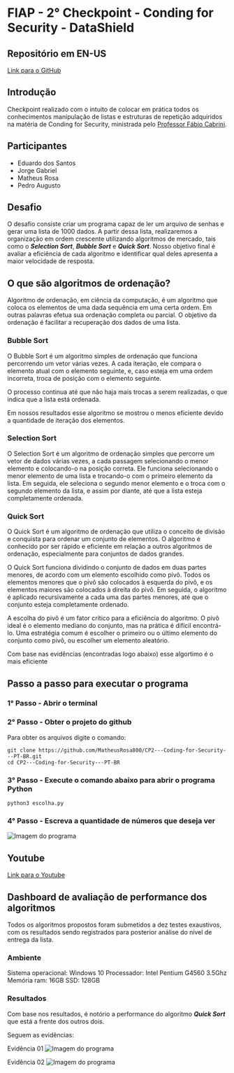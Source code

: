 # FIAP - 2° Checkpoint - Conding for Security - DataShield

## Repositório em EN-US
[Link para o GitHub](https://github.com/MatheusRosa800/CP2---CodingForSecurity---EN-US)

## Introdução
Checkpoint realizado com o intuito de colocar em prática todos os conhecimentos manipulação de listas e estruturas de repetição adquiridos na matéria de Conding for Security, ministrada pelo [Professor Fábio Cabrini](https://www.linkedin.com/in/fabio-cabrini/).

## Participantes
- Eduardo dos Santos
- Jorge Gabriel
- Matheus Rosa
- Pedro Augusto

## Desafio
O desafio consiste criar um programa capaz de ler um arquivo de senhas e gerar uma lista de 1000 dados. A partir dessa lista, realizaremos a organização em ordem crescente utilizando algoritmos de mercado, tais como o ***Selection Sort***, ***Bubble Sort*** e ***Quick Sort***. Nosso objetivo final é avaliar a eficiência de cada algoritmo e identificar qual deles apresenta a maior velocidade de resposta.

## O que são algoritmos de ordenação?
Algoritmo de ordenação, em ciência da computação, é um algoritmo que coloca os elementos de uma dada sequência em uma certa ordem. Em outras palavras efetua sua ordenação completa ou parcial. O objetivo da ordenação é facilitar a recuperação dos dados de uma lista.

### Bubble Sort
O Bubble Sort é um algoritmo simples de ordenação que funciona percorrendo um vetor várias vezes. A cada iteração, ele compara o elemento atual com o elemento seguinte, e, caso esteja em uma ordem incorreta, troca de posição com o elemento seguinte.

O processo continua até que não haja mais trocas a serem realizadas, o que indica que a lista está ordenada.

Em nossos resultados esse algoritmo se mostrou o menos eficiente devido a quantidade de iteração dos elementos.

### Selection Sort
O Selection Sort é um algoritmo de ordenação simples que percorre um vetor de dados várias vezes, a cada passagem selecionando o menor elemento e colocando-o na posição correta. Ele funciona selecionando o menor elemento de uma lista e trocando-o com o primeiro elemento da lista. Em seguida, ele seleciona o segundo menor elemento e o troca com o segundo elemento da lista, e assim por diante, até que a lista esteja completamente ordenada.

### Quick Sort
O Quick Sort é um algoritmo de ordenação que utiliza o conceito de divisão e conquista para ordenar um conjunto de elementos. O algoritmo é conhecido por ser rápido e eficiente em relação a outros algoritmos de ordenação, especialmente para conjuntos de dados grandes.

O Quick Sort funciona dividindo o conjunto de dados em duas partes menores, de acordo com um elemento escolhido como pivô. Todos os elementos menores que o pivô são colocados à esquerda do pivô, e os elementos maiores são colocados à direita do pivô. Em seguida, o algoritmo é aplicado recursivamente a cada uma das partes menores, até que o conjunto esteja completamente ordenado.

A escolha do pivô é um fator crítico para a eficiência do algoritmo. O pivô ideal é o elemento mediano do conjunto, mas na prática é difícil encontrá-lo. Uma estratégia comum é escolher o primeiro ou o último elemento do conjunto como pivô, ou escolher um elemento aleatório.

Com base nas evidências (encontradas logo abaixo) esse algortimo é o mais eficiente
## Passo a passo para executar o programa

### 1° Passo - Abrir o terminal

### 2° Passo - Obter o projeto do github
Para obter os arquivos digite o comando: 
```
git clone https://github.com/MatheusRosa800/CP2---Coding-for-Security---PT-BR.git
cd CP2---Coding-for-Security---PT-BR
```
### 3° Passo - Execute o comando abaixo para abrir o programa Python
```
python3 escolha.py
```
### 4° Passo - Escreva a quantidade de números que deseja ver
![Imagem do programa](https://i.ibb.co/JCs59J3/cod.png)
## Youtube
[Link para o Youtube](https://www.youtube.com/watch?v=wFsU3rTPcH8&ab_channel=PedroAugusto)

## Dashboard de avaliação de performance dos algoritmos
Todos os algoritmos propostos foram submetidos a dez testes exaustivos, com os resultados sendo registrados para posterior análise do nível de entrega da lista.

### Ambiente
Sistema operacional: Windows 10
Processador: Intel Pentium G4560 3.5Ghz
Memória ram: 16GB
SSD: 128GB

### Resultados
Com base nos resultados, é notório a performance do algoritmo ***Quick Sort*** que está a frente dos outros dois.

Seguem as evidências:

Evidência 01
![Imagem do programa](https://github.com/MatheusRosa800/CP2---CodingForSecurity---PT-BR/blob/main/evidencia-1.png)

Evidência 02
![Imagem do programa](https://github.com/MatheusRosa800/CP2---CodingForSecurity---PT-BR/blob/main/evidencia-2.png)
